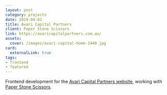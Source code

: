 ```yaml
---
layout: post
category: projects
date: 2019-04-01
title: Avari Capital Partners
client: Paper Stone Scissors
link: https://avaricapitalpartners.com.au/
assets:
  cover: /images/avari-capital-home-1440.jpg
card:
  externalLink: true
tags: 
- frontend
- featured
---
```


Frontend development for the [Avari Capital Partners website](https://avaricapitalpartners.com.au/), working with [Paper Stone Scissors](http://paperstonescissors.com/).
